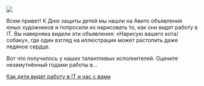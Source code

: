 <!--2025-06-01 10:48:59-->
<div class="yb">
  <div class="rss habr"><img src="https://habrastorage.org/getpro/habr/upload_files/79d/9ba/fc7/79d9bafc788a7d3bf19aa5fe075e9594.jpg" /><p>Всем привет! К Дню защиты детей мы нашли на Авито объявления юных художников и попросили их нарисовать то, как они видят работу в IT. Вы наверняка видели эти объявления: «Нарисую вашего кота/собаку», где один взгляд на иллюстрации может растопить даже ледяное сердце.</p><p>Вот что получилось у наших талантливых исполнителей. Оцените незамутнённый годами работы в... <p class="titl"><a href="https://habr.com/ru/companies/avito/news/914680/?utm_source=habrahabr&utm_medium=rss&utm_campaign=914680">Как дети видят работу в IT и нас с вами</a></p></div>
</div>
